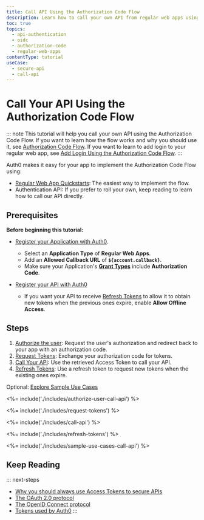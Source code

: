 ```yaml
---
title: Call API Using the Authorization Code Flow
description: Learn how to call your own API from regular web apps using the Authorization Code Flow.
toc: true
topics:
  - api-authentication
  - oidc
  - authorization-code
  - regular-web-apps
contentType: tutorial
useCase:
  - secure-api
  - call-api
---
```

# Call Your API Using the Authorization Code Flow

::: note
This tutorial will help you call your own API using the Authorization Code Flow. If you want to learn how the flow works and why you should use it, see [Authorization Code Flow](/flows/concepts/auth-code). If you want to learn to add login to your regular web app, see [Add Login Using the Authorization Code Flow](/flows/guides/auth-code/add-login-auth-code).
:::

Auth0 makes it easy for your app to implement the Authorization Code Flow using:

* [Regular Web App Quickstarts](/quickstart/webapp): The easiest way to implement the flow.
* Authentication API: If you prefer to roll your own, keep reading to learn how to call our API directly.


## Prerequisites

**Before beginning this tutorial:**

* [Register your Application with Auth0](/dashboard/guides/applications/register-app-regular-web). 
  * Select an **Application Type** of **Regular Web Apps**.
  * Add an **Allowed Callback URL** of **`${account.callback}`**.
  * Make sure your Application's **[Grant Types](/dashboard/guides/applications/update-grant-types)** include **Authorization Code**.

* [Register your API with Auth0](/architecture-scenarios/mobile-api/part-2#create-the-api)
  * If you want your API to receive [Refresh Tokens](/tokens/refresh-token) to allow it to obtain new tokens when the previous ones expire, enable **Allow Offline Access**.

## Steps

1. [Authorize the user](#authorize-the-user): 
Request the user's authorization and redirect back to your app with an authorization code.
2. [Request Tokens](#request-tokens): 
Exchange your authorization code for tokens.
3. [Call Your API](#call-api):
Use the retrieved Access Token to call your API.
4. [Refresh Tokens](#refresh-tokens):
Use a refresh token to request new tokens when the existing ones expire.

Optional: [Explore Sample Use Cases](#sample-use-cases)


<%= include('./includes/authorize-user-call-api') %>

<%= include('./includes/request-tokens') %>

<%= include('./includes/call-api') %>

<%= include('./includes/refresh-tokens') %>

<%= include('./includes/sample-use-cases-call-api') %>


## Keep Reading

::: next-steps
- [Why you should always use Access Tokens to secure APIs](/api-auth/why-use-access-tokens-to-secure-apis)
- [The OAuth 2.0 protocol](/protocols/oauth2)
- [The OpenID Connect protocol](/protocols/oidc)
- [Tokens used by Auth0](/tokens)
:::
